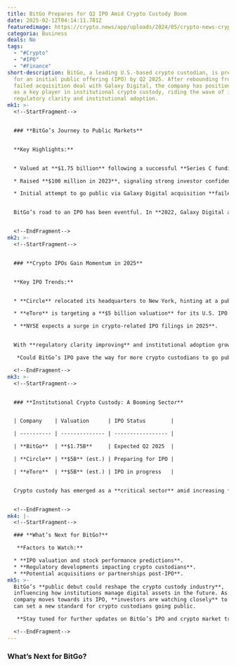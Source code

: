 ```yaml
---
title: BitGo Prepares for Q2 IPO Amid Crypto Custody Boom
date: 2025-02-12T04:14:11.781Z
featuredimage: https://crypto.news/app/uploads/2024/05/crypto-news-crypto-related-stocks-option03.webp
categoria: Business
deals: No
tags:
  - "#Crypto"
  - "#IPO"
  - "#Finance"
short-description: BitGo, a leading U.S.-based crypto custodian, is preparing
  for an initial public offering (IPO) by Q2 2025. After rebounding from a
  failed acquisition deal with Galaxy Digital, the company has positioned itself
  as a key player in institutional crypto custody, riding the wave of increased
  regulatory clarity and institutional adoption.
mk1: >-
  <!--StartFragment-->


  ### **BitGo’s Journey to Public Markets**


  **Key Highlights:**


  * Valued at **$1.75 billion** following a successful **Series C funding** round.

  * Raised **$100 million in 2023**, signaling strong investor confidence.

  * Initial attempt to go public via Galaxy Digital acquisition **failed in 2022**.


  BitGo’s road to an IPO has been eventful. In **2022, Galaxy Digital abandoned its acquisition plans**, citing missing financial audits. However, BitGo rebounded in **2023**, securing a $100 million funding round at a higher valuation than the failed deal. This resilience has positioned the company as a **major player in crypto custody**, setting the stage for a public debut.


  <!--EndFragment-->
mk2: >-
  <!--StartFragment-->


  ### **Crypto IPOs Gain Momentum in 2025**


  **Key IPO Trends:**


  * **Circle** relocated its headquarters to New York, hinting at a public listing.

  * **eToro** is targeting a **$5 billion valuation** for its U.S. IPO.

  * **NYSE expects a surge in crypto-related IPO filings in 2025**.


  With **regulatory clarity improving** and institutional adoption growing, crypto firms are increasingly looking at public markets. The **New York Stock Exchange (NYSE)** has already reported an uptick in crypto IPO filings, suggesting a bullish trend for 2025.

   *Could BitGo’s IPO pave the way for more crypto custodians to go public?*

  <!--EndFragment-->
mk3: >-
  <!--StartFragment-->


  ### **Institutional Crypto Custody: A Booming Sector**


  | Company    | Valuation      | IPO Status        |

  | ---------- | -------------- | ----------------- |

  | **BitGo**  | **$1.75B**     | Expected Q2 2025  |

  | **Circle** | **$5B** (est.) | Preparing for IPO |

  | **eToro**  | **$5B** (est.) | IPO in progress   |


  Crypto custody has emerged as a **critical sector** amid increasing **institutional participation** in digital assets. With regulatory agencies outlining clearer frameworks, firms like **BitGo, Circle, and eToro** are capitalizing on the momentum to enter public markets.


  <!--EndFragment-->
mk4: |-
  <!--StartFragment-->

  ### **What’s Next for BitGo?**

   **Factors to Watch:**

  * **IPO valuation and stock performance predictions**.
  * **Regulatory developments impacting crypto custodians**.
  * **Potential acquisitions or partnerships post-IPO**.
mk5: >-
  BitGo’s **public debut could reshape the crypto custody industry**,
  influencing how institutions manage digital assets in the future. As the
  company moves towards its IPO, **investors are watching closely** to see if it
  can set a new standard for crypto custodians going public.

   **Stay tuned for further updates on BitGo’s IPO and crypto market trends.**

  <!--EndFragment-->
---
```

### **What’s Next for BitGo?**